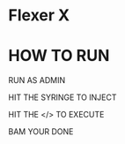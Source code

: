 # Flexer X

# HOW TO RUN

RUN AS ADMIN

HIT THE SYRINGE TO INJECT

HIT THE </> TO EXECUTE

BAM YOUR DONE

